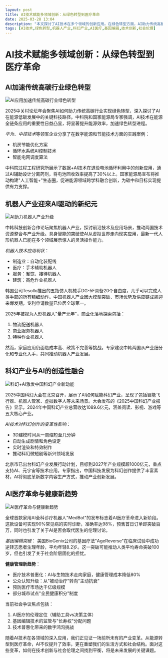 ```yaml
---
layout: post
title: AI技术赋能多领域创新：从绿色转型到医疗革命
date: 2025-03-28 13:04
description: "本文探讨了AI技术在多个领域的创新应用。在绿色转型方面，AI助力传统高碳行业提升能源效率，推动碳中和目标实现。机器人产业因AI技术迎来爆发期，人形机器人商业化落地加速。AI还深度赋能科幻产业，革新数字内容生产方式。医疗领域，AI诊疗机器人和基因编辑技术引发革命性变革，同时也带来伦理和社会问题。AI技术正重塑我们的生活方式和社会结构，技术创新与社会伦理的平衡成为关键课题。"
tags: [AI技术,绿色转型,机器人产业,科幻产业,AI医疗,基因编辑,技术创新,社会伦理]
---
```


# AI技术赋能多领域创新：从绿色转型到医疗革命

## AI加速传统高碳行业绿色转型

![AI应用加速传统高碳行业绿色转型](https://s.coze.cn/t/UoZRRZKAkjw/ "AI在能源低碳发展中的应用")

2025中关村论坛年会聚焦AI如何助力传统高碳行业实现绿色转型，深入探讨了AI在能源低碳发展中的关键科技路径。中科院和国家能源局专家强调，AI技术在能源全链条应用的重要性日益凸显，将显著提升能源效率，加速绿色转型进程。

*华为、中控技术*等领军企业分享了在数字能源和节能技术方面的实践案例：
- 机房节能优化方案
- 循环水系统AI控制技术
- 智能电网调度算法

中科院过程工程研究所展示了数据+AI技术在退役电池循环利用中的创新应用，通过AI辅助设计分离药剂，将电池回收效率提高了30%以上。国家能源局宣布将推动构建"人工智能+"生态圈，促进能源领域跨学科融合创新，为碳中和目标实现提供有力支撑。

## 机器人产业迎来AI驱动的新纪元

![AI助力机器人产业升级](https://s.coze.cn/t/QCVJ8gwc3h8/ "人形机器人技术突破")

中韩科技创新合作论坛聚焦机器人产业，探讨前沿技术及应用场景，推动两国技术资源整合与产业升级。具身智能的突破使AI从虚拟世界走向现实应用，最新一代人形机器人已能在多个领域展示惊人的灵活操作能力。

*机器人技术应用现状*：
- 制造业：自动化装配线
- 医疗：手术辅助机器人
- 服务：餐饮、接待机器人
- 建筑：高危作业机器人

韩国公司Tesollo推出的五指仿人机械手DG-5F具备20个自由度，几乎可以完成人类手部的所有精细动作。中国机器人产业因大模型突破、市场优势及供应链成熟迎来爆发期，专利申请数量已位居全球第一。

2025年被视为人形机器人"量产元年"，商业化落地探索包括：
1. 物流配送机器人
2. 商业服务机器人
3. 特种作业机器人

然而，家庭应用仍面临成本高、政策不完善等挑战。专家建议中韩两国从产业细分化和专业化入手，共同推动机器人产业发展。

## 科幻产业与AI的创造性融合

![科幻+AI激发中国科幻产业新动能](https://s.coze.cn/t/DGLEAloCCSQ/ "AI赋能科幻内容创作")

2025中国科幻大会在北京召开，展示了AI如何赋能科幻产业，呈现了包括智能飞行器、机器人管家、虚拟数字人等未来场景。大会发布的《2025中国科幻产业报告》显示，2024年中国科幻产业总营收达1089.6亿元，涵盖阅读、影视、游戏等五大核心产业。

*AI技术对科幻创作的变革性影响*：
- 3D建模时间从一周缩短至几分钟
- 自动生成剧情和角色设定
- 实时渲染和特效制作
- 推动科幻微短剧等新兴领域发展

北京市已出台科幻产业发展行动计划，目标到2027年产业规模超1000亿元，重点支持AI、元宇宙等技术应用。专家指出，中国科技发展为科幻创作提供了丰富素材，AI将彻底革新数字内容生产方式，推动产业创新发展。

## AI医疗革命与健康新趋势

![AI医疗革命与健康新趋势](https://s.coze.cn/t/WaxzA4cpZfo/ "AI诊疗机器人应用")

全球首款家用AI全科诊疗机器人"MedBot"的发布标志着AI医疗革命进入新阶段。这款设备可实现90%常见病的实时诊断，准确率达98%，预售首日订单即突破百万，同时也引发了关于AI是否会取代医生的伦理讨论。

*基因编辑突破*：
美国BioGenix公司的基因疗法"AgeReverse"在临床试验中成功逆转志愿者生理年龄，平均年轻8.2岁。这一突破可能推动人类平均寿命突破100岁，但也引发了关于社会阶层固化的担忧。

**健康管理新趋势**：
- 医疗技术普惠化：AI与生物技术走向家庭，健康管理成本降低80%
- 公众认知升级：从"被动治疗"转向"主动抗衰"
- 预防医疗市场达千亿级规模
- 部分城市试点"全民健康积分"制度

当前社会争议焦点包括：
1. AI医疗的伦理定位（辅助工具vs决策主体）
2. 基因编辑技术的监管与"长寿权"分配问题
3. 技术普惠化带来的数字鸿沟挑战

随着AI技术在各领域的深入应用，我们正见证一场前所未有的产业变革。从能源转型到医疗革命，AI不仅提升了效率，更在重塑我们的生活方式和社会结构。面对这些变革，如何在技术创新与社会伦理之间找到平衡，将是未来发展的关键课题。

